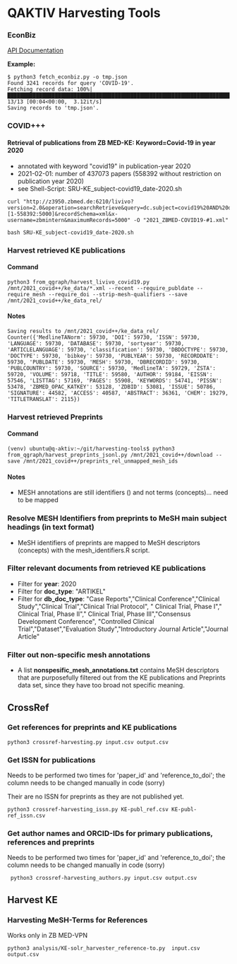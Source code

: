 # QAKTIV Harvesting Tools


### EconBiz

[API Documentation](https://api.econbiz.de/doc)

**Example:**

```
$ python3 fetch_econbiz.py -o tmp.json
Found 3241 records for query 'COVID-19'.
Fetching record data: 100%|████████████████████████████████████████████████████████████████████████████████████████████████████████████████████████████████████████████████████████| 13/13 [00:04<00:00,  3.12it/s]
Saving records to 'tmp.json'.
```

### COVID+++

#### Retrieval of publications from ZB MED-KE: Keyword=Covid-19 in year 2020
- annotated with keyword "covid19" in publication-year 2020
- 2021-02-01: number of 437073 papers (558392 without restriction on publication year 2020)
- see Shell-Script: SRU-KE_subject-covid19_date-2020.sh 
 
```
curl "http://z3950.zbmed.de:6210/livivo?version=2.0&operation=searchRetrieve&query=dc.subject=covid19%20AND%20dc.date=2020&facetLimit=0&startRecord=[1-558392:5000]&recordSchema=xml&x-username=zbmintern&maximumRecords=5000" -O "2021_ZBMED-COVID19-#1.xml" 
```
```
bash SRU-KE_subject-covid19_date-2020.sh
```

### Harvest retrieved **KE publications**

#### Command

```
python3 from_qgraph/harvest_livivo_covid19.py /mnt/2021_covid++/ke_data/*.xml --recent --require_publdate --require_mesh --require_doi --strip-mesh-qualifiers --save /mnt/2021_covid++/ke_data_rel/
```

#### Notes

```
Saving results to /mnt/2021_covid++/ke_data_rel/
Counter({'MedlineTANorm': 59730, 'DOI': 59730, 'ISSN': 59730, 'LANGUAGE': 59730, 'DATABASE': 59730, 'sortyear': 59730, 'ARTICLELANGUAGE': 59730, 'classification': 59730, 'DBDOCTYPE': 59730, 'DOCTYPE': 59730, 'bibkey': 59730, 'PUBLYEAR': 59730, 'RECORDDATE': 59730, 'PUBLDATE': 59730, 'MESH': 59730, 'DBRECORDID': 59730, 'PUBLCOUNTRY': 59730, 'SOURCE': 59730, 'MedlineTA': 59729, 'ZSTA': 59720, 'VOLUME': 59718, 'TITLE': 59580, 'AUTHOR': 59184, 'EISSN': 57546, 'LISTTAG': 57169, 'PAGES': 55908, 'KEYWORDS': 54741, 'PISSN': 53478, 'ZBMED_OPAC_KATKEY': 53128, 'ZDBID': 53081, 'ISSUE': 50786, 'SIGNATURE': 44582, 'ACCESS': 40587, 'ABSTRACT': 36361, 'CHEM': 19279, 'TITLETRANSLAT': 2115})
```

### Harvest retrieved **Preprints**

#### Command
```
(venv) ubuntu@q-aktiv:~/git/harvesting-tools$ python3 from_qgraph/harvest_preprints_jsonl.py /mnt/2021_covid++/download --save /mnt/2021_covid++/preprints_rel_unmapped_mesh_ids
```

#### Notes

- MESH annotations are still identifiers () and not terms (concepts)... need to be mapped

### Resolve MESH Identifiers from preprints to MeSH main subject headings (in text format)

- MeSH identifiers of preprints are mapped to MeSH descriptors (concepts) with the mesh_identifiers.R script.


### Filter relevant documents from retrieved **KE publications**
- Filter for **year**: 2020
- Filter for **doc_type**: "ARTIKEL"
- Filter for **db_doc_type**: "Case Reports","Clinical Conference","Clinical Study","Clinical Trial","Clinical Trial Protocol",
                        " Clinical Trial, Phase I"," Clinical Trial, Phase II"," Clinical Trial, Phase III","Consensus Development Conference",
                        "Controlled Clinical Trial","Dataset","Evaluation Study","Introductory Journal Article","Journal Article"

### Filter out non-specific mesh annotations 
- A list **nonspesific_mesh_annotations.txt** contains MeSH descriptors that are purposefully filtered out from the KE publications and Preprints data set, since they have too broad not specific meaning.


## CrossRef
### Get references for preprints and KE publications 
```
python3 crossref-harvesting.py input.csv output.csv
```
### Get ISSN for publications 
Needs to be performed two times for 'paper_id' and 'reference_to_doi'; the column needs to be changed manually in code (sorry)

Their are no ISSN for preprints as they are not published yet. 
```
python3 crossref-harvesting_issn.py KE-publ_ref.csv KE-publ-ref_issn.csv
```

### Get author names and ORCID-IDs for primary publications, references and preprints 
Needs to be performed two times for 'paper_id' and 'reference_to_doi'; the column needs to be changed manually in code (sorry)
```
 python3 crossref-harvesting_authors.py input.csv output.csv
```

## Harvest KE
### Harvesting MeSH-Terms for References 
 Works only in ZB MED-VPN 

```
python3 analysis/KE-solr_harvester_reference-to.py  input.csv output.csv 
```


